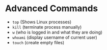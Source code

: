 # Advanced Commands
- `top` (Shows Linux processes)
- `kill` (terminate process manually)
- `w` (who is logged in and what they are doing)
- `whoami` (display username of current user)
-  ` touch ` (create empty files)